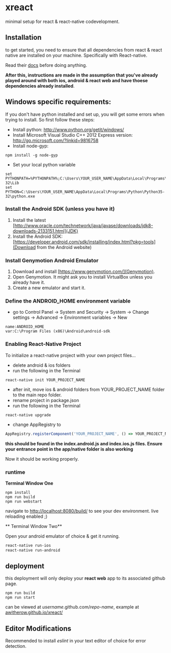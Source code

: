 # xreact

minimal setup for react & react-native codevelopment.

## Installation

to get started, you need to ensure that all dependencies from react & react native are installed on your machine. Specifically with React-native.

Read their [docs](https://facebook.github.io/react-native/docs/getting-started.html) before doing anything.

**After this, instructions are made in the assumption that you've already played around with both ios, android & react web and have thoese dependencies already installed**.

## Windows specific requirements:

If you don't have python installed and set up, you will get some errors when trying to install. So first follow these steps:
- Install python: http://www.python.org/getit/windows/
- Install Microsoft Visual Studio C++ 2012 Express version: http://go.microsoft.com/?linkid=9816758
- Install node-gyp:
```
npm install -g node-gyp
```

- Set your local python variable
```
set PYTHONPATH=%PYTHONPATH%;C:\Users\YOUR_USER_NAME\AppData\Local\Programs\Python\Python35-32\Lib
set PYTHON=C:\Users\YOUR_USER_NAME\AppData\Local\Programs\Python\Python35-32\python.exe
```
### Install the Android SDK (unless you have it)
1. Install the latest [http://www.oracle.com/technetwork/java/javase/downloads/jdk8-downloads-2133151.html](JDK)
2. Install the Android SDK:
[https://developer.android.com/sdk/installing/index.html?pkg=tools](Download from the Android website)


### Install Genymotion Android Emulator
1. Download and install [https://www.genymotion.com/](Genymotion).
2. Open Genymotion. It might ask you to install VirtualBox unless you already have it.
3. Create a new emulator and start it.

### Define the ANDROID_HOME environment variable
- go to Control Panel -> System and Security -> System -> Change settings -> Advanced -> Environment variables -> New
```
name:ANDROID_HOME
var:C:\Program Files (x86)\Android\android-sdk
```
### Enabling React-Native Project

To initialize a react-native project with your own project files...

- delete android & ios folders
- run the following in the Terminal

```
react-native init YOUR_PROJECT_NAME
```
- after init, move ios & android folders from YOUR_PROJECT_NAME folder to the main repo folder.
- rename project in package.json
- run the following in the Terminal

```
react-native upgrade
```

- change AppRegistry to

```javascript
AppRegistry.registerComponent('YOUR_PROJECT_NAME', () => YOUR_PROJECT_NAME);
```
**this should be found in the index.android.js and index.ios.js files. Ensure your entrance point in the app/native folder is also working**

Now it should be working properly.

### runtime

**Terminal Window One**

```
npm install
npm run build
npm run webstart
```
navigate to [http://localhost:8080/build/](localhost:8080/build/) to see your dev environment. live reloading enabled ;)

** Terminal Window Two**

Open your android emulator of choice & get it running.

```bash
react-native run-ios
react-native run-android
```

## deployment

this deployment will only deploy your **react web** app to its associated github page.

```
npm run build
npm run start
```

can be viewed at *username*.github.com/*repo-name*, example at [awitherow.github.io/xreact/](http://awitherow.github.io/xreact/)


## Editor Modifications

Recommended to install *eslint* in your text editor of choice for error detection.
